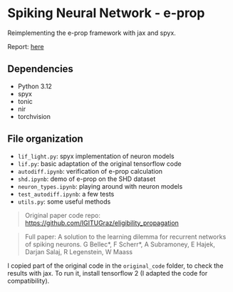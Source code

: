# Spiking Neural Network - e-prop

Reimplementing the e-prop framework with jax and spyx.

Report: [here](./Report.pdf)

## Dependencies

- Python 3.12
- spyx
- tonic
- nir
- torchvision

## File organization

- `lif_light.py`: spyx implementation of neuron models
- `lif.py`: basic adaptation of the original tensorflow code
- `autodiff.ipynb`: verification of e-prop calculation
- `shd.ipynb`: demo of e-prop on the SHD dataset
- `neuron_types.ipynb`: playing around with neuron models
- `test_autodiff.ipynb`: a few tests
- `utils.py`: some useful methods

> Original paper code repo: https://github.com/IGITUGraz/eligibility_propagation

> Full paper: A solution to the learning dilemma for recurrent networks of spiking neurons.
> G Bellec*, F Scherr*, A Subramoney, E Hajek, Darjan Salaj, R Legenstein, W Maass

I copied part of the original code in the `original_code` folder, to check the results with jax. To run it, install tensorflow 2 (I adapted the code for compatibility).
